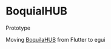 # BoquialHUB

Prototype

Moving [BoquilaHUB](https://github.com/boquila/boquilahub/) from Flutter to egui